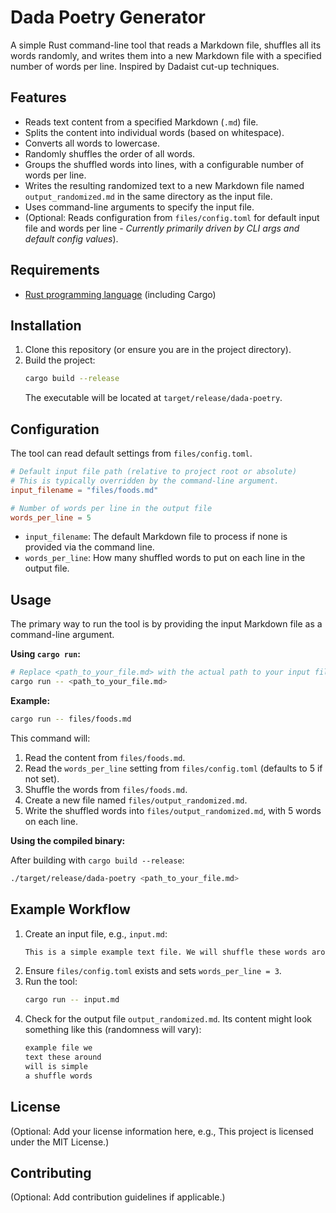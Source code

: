 # Dada Poetry Generator

A simple Rust command-line tool that reads a Markdown file, shuffles all its words randomly, and writes them into a new Markdown file with a specified number of words per line. Inspired by Dadaist cut-up techniques.

## Features

*   Reads text content from a specified Markdown (`.md`) file.
*   Splits the content into individual words (based on whitespace).
*   Converts all words to lowercase.
*   Randomly shuffles the order of all words.
*   Groups the shuffled words into lines, with a configurable number of words per line.
*   Writes the resulting randomized text to a new Markdown file named `output_randomized.md` in the same directory as the input file.
*   Uses command-line arguments to specify the input file.
*   (Optional: Reads configuration from `files/config.toml` for default input file and words per line - *Currently primarily driven by CLI args and default config values*).

## Requirements

*   [Rust programming language](https://www.rust-lang.org/tools/install) (including Cargo)

## Installation

1.  Clone this repository (or ensure you are in the project directory).
2.  Build the project:
    ```bash
    cargo build --release
    ```
    The executable will be located at `target/release/dada-poetry`.

## Configuration

The tool can read default settings from `files/config.toml`.

```toml
# Default input file path (relative to project root or absolute)
# This is typically overridden by the command-line argument.
input_filename = "files/foods.md"

# Number of words per line in the output file
words_per_line = 5
```

*   `input_filename`: The default Markdown file to process if none is provided via the command line.
*   `words_per_line`: How many shuffled words to put on each line in the output file.

## Usage

The primary way to run the tool is by providing the input Markdown file as a command-line argument.

**Using `cargo run`:**

```bash
# Replace <path_to_your_file.md> with the actual path to your input file
cargo run -- <path_to_your_file.md>
```

**Example:**

```bash
cargo run -- files/foods.md
```

This command will:
1.  Read the content from `files/foods.md`.
2.  Read the `words_per_line` setting from `files/config.toml` (defaults to 5 if not set).
3.  Shuffle the words from `files/foods.md`.
4.  Create a new file named `files/output_randomized.md`.
5.  Write the shuffled words into `files/output_randomized.md`, with 5 words on each line.

**Using the compiled binary:**

After building with `cargo build --release`:

```bash
./target/release/dada-poetry <path_to_your_file.md>
```

## Example Workflow

1.  Create an input file, e.g., `input.md`:
    ```markdown
    This is a simple example text file. We will shuffle these words around.
    ```
2.  Ensure `files/config.toml` exists and sets `words_per_line = 3`.
3.  Run the tool:
    ```bash
    cargo run -- input.md
    ```
4.  Check for the output file `output_randomized.md`. Its content might look something like this (randomness will vary):
    ```markdown
    example file we
    text these around
    will is simple
    a shuffle words
    ```

## License

(Optional: Add your license information here, e.g., This project is licensed under the MIT License.)

## Contributing

(Optional: Add contribution guidelines if applicable.)
